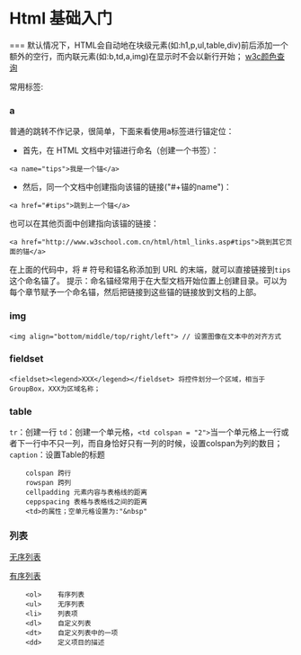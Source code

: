 # Html 基础入门
===
默认情况下，HTML会自动地在块级元素(如:h1,p,ul,table,div)前后添加一个额外的空行，而内联元素(如:b,td,a,img)在显示时不会以新行开始；
[w3c颜色查询](http://www.w3school.com.cn/html/html_colornames.asp)

常用标签:

### a
普通的跳转不作记录，很简单，下面来看使用a标签进行锚定位：
- 首先，在 HTML 文档中对锚进行命名（创建一个书签）：
```
<a name="tips">我是一个锚</a>
```
- 然后，同一个文档中创建指向该锚的链接("#+锚的name")：
```
<a href="#tips">跳到上一个锚</a>
```
也可以在其他页面中创建指向该锚的链接：

```
<a href="http://www.w3school.com.cn/html/html_links.asp#tips">跳到其它页面的锚</a>
```
在上面的代码中，将 # 符号和锚名称添加到 URL 的末端，就可以直接链接到`tips`这个命名锚了。
提示：命名锚经常用于在大型文档开始位置上创建目录。可以为每个章节赋予一个命名锚，然后把链接到这些锚的链接放到文档的上部。

### img
```
<img align="bottom/middle/top/right/left"> // 设置图像在文本中的对齐方式
```

### fieldset
```
<fieldset><legend>XXX</legend></fieldset> 将控件划分一个区域，相当于GroupBox，XXX为区域名称；
```

### table
`tr`：创建一行
`td`：创建一个单元格，`<td colspan = "2">`当一个单元格上一行或者下一行中不只一列，而自身恰好只有一列的时候，设置colspan为列的数目；
`caption`：设置Table的标题

```
	colspan	跨行
	rowspan	跨列
	cellpadding	元素内容与表格线的距离
	ceppspacing	表格与表格线之间的距离
	<td>的属性；空单元格设置为:"&nbsp"
```

### 列表

[无序列表](http://www.w3school.com.cn/tiy/t.asp?f=html_lists_unordered)

[有序列表](http://www.w3school.com.cn/tiy/t.asp?f=html_lists_ordered)

```
	<ol>	有序列表
	<ul>	无序列表
	<li>	列表项
	<dl>	自定义列表
	<dt>	自定义列表中的一项
	<dd>	定义项目的描述
```
